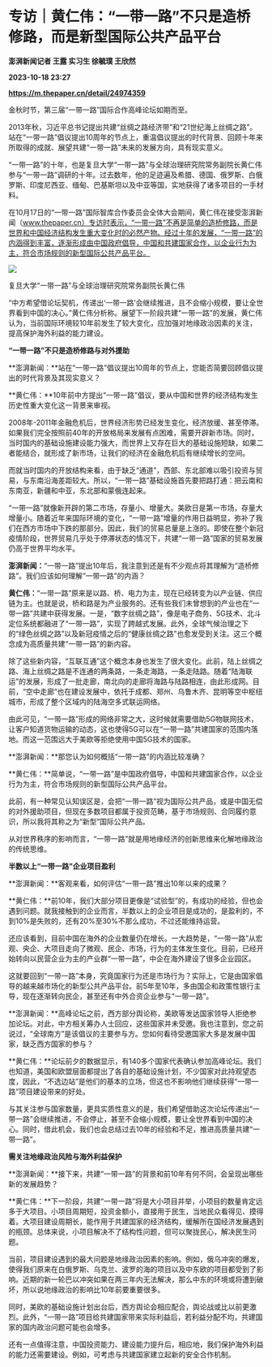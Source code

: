 # 专访｜黄仁伟：“一带一路”不只是造桥修路，而是新型国际公共产品平台
**澎湃新闻记者 王露 实习生 徐毓璞 王欣然**

**2023-10-18 23:27**

**https://m.thepaper.cn/detail/24974359**

金秋时节，第三届“一带一路”国际合作高峰论坛如期而至。

2013年秋，习近平总书记提出共建“丝绸之路经济带”和“21世纪海上丝绸之路”。站在“一带一路”倡议提出10周年的节点上，重温倡议提出的时代背景、回顾十年来所取得的成就、展望共建“一带一路”未来的发展方向，具有现实意义。

“一带一路”的十年，也是复旦大学“一带一路”与全球治理研究院常务副院长黄仁伟参与“一带一路”调研的十年。过去数年，他的足迹遍及希腊、德国、俄罗斯、白俄罗斯、印度尼西亚、缅甸、巴基斯坦以及中亚等国，实地获得了诸多项目的一手材料。

在10月17日的“一带一路”国际智库合作委员会全体大会期间，黄仁伟在接受澎湃新闻（www.thepaper.cn）专访时表示，“一带一路”不再是简单的造桥修路，而是世界和中国经济结构发生重大变化时的必然产物。经过十年的发展，“一带一路”的内涵得到丰富，逐渐形成由中国政府倡导，中国和共建国家合作，以企业行为为主，符合市场规则的新型国际公共产品平台。

![](https://imagecloud.thepaper.cn/thepaper/image/274/610/573.jpg)

复旦大学“一带一路”与全球治理研究院常务副院长黄仁伟

“中方希望借论坛契机，传递出‘一带一路’会继续推进，且不会缩小规模，要让全世界看到中国的决心。”黄仁伟分析称。展望下一阶段共建“一带一路”的发展，黄仁伟认为，当前国际环境较10年前发生了较大变化，应加强对地缘政治因素的关注，提高保护海外利益的能力建设。

**“一带一路”不只是造桥修路与对外援助**

**澎湃新闻：**站在“一带一路”倡议提出10周年的节点上，您能否简要回顾倡议提出的时代背景及其现实意义？

**黄仁伟：**10年前中方提出“一带一路”倡议，要从中国和世界的经济结构发生历史性重大变化这一背景来审视。

2008年-2011年金融危机后，世界经济形势已经发生变化，经济放缓、甚至停滞。如果我们完全按照前40年的开放格局来发展有点困难，需要开辟新市场。同时，当时国内的基础设施建设能力强大，而世界上又存在巨大的基础设施短缺，如果二者能结合，就形成了新市场，让我们的经济在金融危机后有继续增长的空间。

而就当时国内的开放结构来看，由于缺乏“通道”，西部、东北部难以吸引投资与贸易，与东南沿海差距较大。所以，“一带一路”基础设施首先要把路打通：把云南和东南亚，新疆和中亚，东北部和蒙俄连起来。

“一带一路”就像新开辟的第二市场，存量小、增量大。美欧日是第一市场，存量大增量小。随着近年来国际环境的变化，“一带一路”增量的作用日益明显，弥补了我们在西方市场中下跌的那部分。因此，我们的贸易总量是上涨的。即使在整个新冠疫情阶段，世界贸易几乎处于停滞状态的情况下，共建“一带一路”国家的贸易发展仍高于世界平均水平。

**澎湃新闻：**“一带一路”提出10年后，我注意到还是有不少观点将其理解为“造桥修路”。我们应该如何理解“一带一路”的内涵？

**黄仁伟：**“一带一路”原来是以路、桥、电力为主，现在已经转变为以产业链、供应链为主。也就是说，桥和路是为产业服务的。还有些我们未曾想到的产业也在“一带一路”共建中获得发展。一是，“数字丝绸之路”，像是电子商务、5G技术、北斗定位系统都融进了“一带一路”，实现了跨越式发展。此外，全球气候治理之下的“绿色丝绸之路”以及新冠疫情之后的“健康丝绸之路”也愈发受到关注。这三个概念成为高质量共建“一带一路”的新内容。

除了这些新内容，“互联互通”这个概念本身也发生了很大变化。此前，陆上丝绸之路、海上丝绸之路是不连通的两条路，一条走海路，一条走陆路。随着“陆海联运”的发展，形成了一批走廊，南北向的走廊将海路与陆路相连，由此形成网。目前，“空中走廊”也在建设发展中，依托于成都、郑州、乌鲁木齐、昆明等空中枢纽城市，形成了整个区域内的陆海空多式联运网络。

由此可见，“一带一路”形成的网络非常之大，这时候就需要借助5G物联网技术，让客户知道货物运输的动态，这也使得5G可以在“一带一路”共建国家的范围内落地。而这一范围远大于美欧等拒绝使用中国5G技术的国家。

**澎湃新闻：**那您认为如何概括“一带一路”的内涵比较准确？

**黄仁伟：**简单说，“一带一路”是中国政府倡导，中国和共建国家合作，以企业行为为主，符合市场规则的新型国际公共产品平台。

此前，有一种常见认知误区是，会把“一带一路”视为国际公共产品，或是中国无偿的对外援助项目，但现在多数项目都属于投资范畴，基于市场规则、合同履约意识，所以我将其称之为“新型”国际公共产品。

从对世界秩序的影响而言，“一带一路”就是用地缘经济的创新思维来化解地缘政治的传统思维。

**半数以上“一带一路”企业项目盈利**

**澎湃新闻：**客观来看，如何评估“一带一路”推出10年以来的成果？

**黄仁伟：**前10年，我们大部分项目更像是“试验型”的，有成功的经验，但也会遇到问题。就我接触到的企业而言，半数以上的企业项目是成功的，是盈利的，不到10%是失败的，还有20%至30%不那么成功，不过还能维持运营。

还应该看到，目前中国在海外的企业数量仍在增长。一大趋势是，“一带一路”从宏观、央企、大项目走向了微观、民企、市场，行为的主体发生变化。目前，已经开始转向以民营企业为主的产业群“一带一路”，中企在海外建设了很多企业园区。

这就要回到“一带一路”本身，究竟国家行为还是市场行为？实际上，它是由国家倡导的越来越市场化的新型公共产品平台。前5年至10年，多由国企和政策性银行主导，现在逐渐转向民企，甚至还有中外合资企业参与“一带一路”。

**澎湃新闻：**高峰论坛之前，西方部分舆论称，美欧等发达国家领导人拒绝参加论坛。对此，中方相关筹办人士回应，这些国家并未受邀。我也注意到，您之前说过，“全球南方”是该倡议的主要参与方。您如何看待受邀国家大多是发展中国家，缺乏西方国家的参与？

**黄仁伟：**论坛前夕的数据显示，有140多个国家代表确认参加高峰论坛。我们也知道，美国和欧盟层面都提出了各自的基础设施计划，不少国家对此持观望态度，因此，“不选边站”是他们的基本的立场，但这也不影响他们继续获得“一带一路”项目建设带来的好处。

与其关注参与国家数量，更具实质性意义的是，我们希望借助这次论坛传递出“一带一路”会继续推进，不会停止，甚至不会缩小规模，要让全世界看到中国的决心。同时，借此机会，我们也会总结过去10年的经验和不足，推进高质量共建“一带一路”。

**需关注地缘政治风险与海外利益保护**

**澎湃新闻：**接下来，共建“一带一路”的背景和前10年有何不同，会呈现出哪些新的发展趋势？

**黄仁伟：**下一阶段，共建“一带一路”将是大小项目并举，小项目的数量肯定远多于大项目。小项目周期短，投资金额小，直接用于民生，当地民众看得见、摸得着。大项目建设周期长，能作用于共建国家的经济结构，缓解所在国经济发展遇到的瓶颈。总体来说，小项目解决不了结构性问题，但可以聚拢民心，解决民生问题。

当前，项目建设遇到的最大问题是地缘政治因素的影响。例如，俄乌冲突的爆发，使得我们原来在白俄罗斯、乌克兰、波罗的海的项目以及中东欧的项目都受到了影响。近期的新一轮巴以冲突如果在两三年内无法解决，那么中东的环境或将遭到破坏，所以说地缘政治的影响比10年前要重要很多。

同时，美欧的基础设施计划出台后，西方舆论会相应配合，舆论战或比以前更激烈。此外，“一带一路”项目给共建国家带来实际利益后，若利益分配不均，共建国家的国内政治问题可能也会增多。

还有一点值得注意，中国投资能力、建设能力提升后，相应地，我们保护海外利益的能力还需要建设。例如，可考虑与共建国家建立起新的安全合作机制。